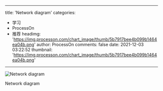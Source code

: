 
---
title: 'Network diagram'
categories: 
 - 学习
 - ProcessOn
 - 推荐
headimg: 'https://img.processon.com/chart_image/thumb/5b7917bee4b099b1464ea04b.png'
author: ProcessOn
comments: false
date: 2021-12-03 03:22:52
thumbnail: 'https://img.processon.com/chart_image/thumb/5b7917bee4b099b1464ea04b.png'
---

<div>   
<img class="thumb" alt="Network diagram" src="https://img.processon.com/chart_image/thumb/5b7917bee4b099b1464ea04b.png" referrerpolicy="no-referrer">
<p>Network diagram</p>  
</div>
            